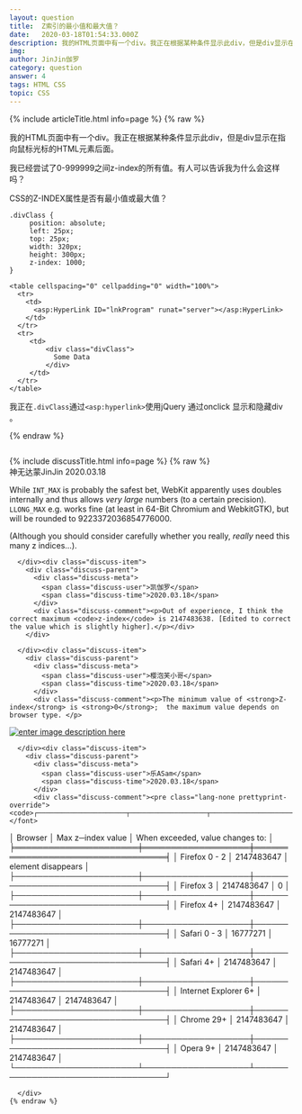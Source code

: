 ```yaml
---
layout: question
title:  Z索引的最小值和最大值？
date:   2020-03-18T01:54:33.000Z
description: 我的HTML页面中有一个div。我正在根据某种条件显示此div，但是div显示在指向鼠标光标的HTML元素后面。我已经尝试了0-999999之间z-i...
img: 
author: JinJin伽罗
category: question
answer: 4
tags: HTML CSS
topic: CSS
---
```

<div class="article-root">
  <div class="article">
    {% include articleTitle.html info=page %}
    {% raw %}
    <div class="article-content"><p><font style="vertical-align: inherit;"><font style="vertical-align: inherit;">我的HTML页面中有一个div。</font><font style="vertical-align: inherit;">我正在根据某种条件显示此div，但是div显示在指向鼠标光标的HTML元素后面。</font></font></p>

<p><font style="vertical-align: inherit;"><font style="vertical-align: inherit;">我已经尝试了0-999999之间z-index的所有值。有人可以告诉我为什么会这样吗？</font></font></p>

<p><font style="vertical-align: inherit;"><font style="vertical-align: inherit;">CSS的Z-INDEX属性是否有最小值或最大值？</font></font></p>

<p></p><div class="snippet" data-lang="js" data-hide="false" data-console="true" data-babel="false">
<div class="snippet-code">
<pre class="snippet-code-css lang-css prettyprint-override"><code>.divClass {<font></font>
     position: absolute; <font></font>
     left: 25px; <font></font>
     top: 25px; <font></font>
     width: 320px;<font></font>
     height: 300px; <font></font>
     z-index: 1000; <font></font>
}</code></pre>
<pre class="snippet-code-html lang-html prettyprint-override"><code>&lt;table cellspacing="0" cellpadding="0" width="100%"&gt;<font></font>
  &lt;tr&gt;<font></font>
    &lt;td&gt;<font></font>
      &lt;asp:HyperLink ID="lnkProgram" runat="server"&gt;&lt;/asp:HyperLink&gt;<font></font>
    &lt;/td&gt;<font></font>
  &lt;/tr&gt;<font></font>
  &lt;tr&gt;<font></font>
     &lt;td&gt;<font></font>
         &lt;div class="divClass"&gt;<font></font>
           Some Data<font></font>
         &lt;/div&gt;<font></font>
     &lt;/td&gt;<font></font>
  &lt;/tr&gt; <font></font>
&lt;/table&gt;</code></pre>
</div>
</div>
<p></p>

<p><font style="vertical-align: inherit;"><font style="vertical-align: inherit;">我正在</font></font><code>.divClass</code><font style="vertical-align: inherit;"><font style="vertical-align: inherit;">通过</font></font><code>&lt;asp:hyperlink&gt;</code><font style="vertical-align: inherit;"><font style="vertical-align: inherit;">使用jQuery </font><font style="vertical-align: inherit;">通过onclick </font><font style="vertical-align: inherit;">显示和隐藏div </font><font style="vertical-align: inherit;">。</font></font></p></div>
    {% endraw %}
  </div>
  <p style="height: 0;width:0;overflow: hidden;"> 第1987篇《Z索引的最小值和最大值？》来自Winter(https://github.com/aiyld/aiyld.github.io)的站点</p>
  <div class="discuss-wrapper">
    {% include discussTitle.html info=page %}
    {% raw %}
    <div class="discuss-item">
        <div class="discuss-parent">
          <div class="discuss-meta">
            <span class="discuss-user">神无达蒙JinJin</span>
            <span class="discuss-time">2020.03.18</span>
          </div>
          <div class="discuss-comment"><p>While <code>INT_MAX</code> is probably the safest bet, WebKit apparently uses doubles internally and thus allows <em>very large</em> numbers (to a certain precision). <code>LLONG_MAX</code> e.g. works fine (at least in 64-Bit Chromium and WebkitGTK), but will be rounded to 9223372036854776000.</p>

<p>(Although you should consider carefully whether you really, <em>really</em> need this many z indices…).</p></div>
        </div>
        
      </div><div class="discuss-item">
        <div class="discuss-parent">
          <div class="discuss-meta">
            <span class="discuss-user">凯伽罗</span>
            <span class="discuss-time">2020.03.18</span>
          </div>
          <div class="discuss-comment"><p>Out of experience, I think the correct maximum <code>z-index</code> is 2147483638. [Edited to correct the value which is slightly higher].</p></div>
        </div>
        
      </div><div class="discuss-item">
        <div class="discuss-parent">
          <div class="discuss-meta">
            <span class="discuss-user">樱泡芙小哥</span>
            <span class="discuss-time">2020.03.18</span>
          </div>
          <div class="discuss-comment"><p>The minimum value of <strong>Z-index</strong> is <strong>0</strong>;  the maximum value depends on browser type. </p>

<p><a href="https://i.stack.imgur.com/KpEPS.jpg" rel="noreferrer"><img src="https://i.stack.imgur.com/KpEPS.jpg" alt="enter image description here"></a></p></div>
        </div>
        
      </div><div class="discuss-item">
        <div class="discuss-parent">
          <div class="discuss-meta">
            <span class="discuss-user">乐ASam</span>
            <span class="discuss-time">2020.03.18</span>
          </div>
          <div class="discuss-comment"><pre class="lang-none prettyprint-override"><code>┌──────────────────────┬───────────────────┬──────────────────────────────────┐<font></font>
│ Browser              │ Max z─index value │ When exceeded, value changes to: │<font></font>
╞══════════════════════╪═══════════════════╪══════════════════════════════════╡<font></font>
│ Firefox 0 - 2        │ 2147483647        │ element disappears               │<font></font>
├──────────────────────┼───────────────────┼──────────────────────────────────┤<font></font>
│ Firefox 3            │ 2147483647        │ 0                                │<font></font>
├──────────────────────┼───────────────────┼──────────────────────────────────┤<font></font>
│ Firefox 4+           │ 2147483647        │ 2147483647                       │<font></font>
├──────────────────────┼───────────────────┼──────────────────────────────────┤<font></font>
│ Safari 0 - 3         │ 16777271          │ 16777271                         │<font></font>
├──────────────────────┼───────────────────┼──────────────────────────────────┤<font></font>
│ Safari 4+            │ 2147483647        │ 2147483647                       │<font></font>
├──────────────────────┼───────────────────┼──────────────────────────────────┤<font></font>
│ Internet Explorer 6+ │ 2147483647        │ 2147483647                       │<font></font>
├──────────────────────┼───────────────────┼──────────────────────────────────┤<font></font>
│ Chrome 29+           │ 2147483647        │ 2147483647                       │<font></font>
├──────────────────────┼───────────────────┼──────────────────────────────────┤<font></font>
│ Opera 9+             │ 2147483647        │ 2147483647                       │<font></font>
└──────────────────────┴───────────────────┴──────────────────────────────────┘<font></font>
</code></pre></div>
        </div>
        
      </div>
    {% endraw %}
  </div>
<div>
